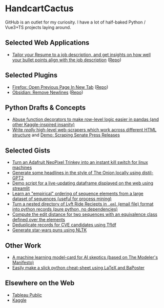 # HandcartCactus
GitHub is an outlet for my curiosity. I have a lot of half-baked Python / Vue3+TS projects laying around.

## Selected Web Applications
+ [Tailor your Resume to a job description, and get insights on how well your bullet points align with the job description](https://resumetool.eliasjaffe.com/) ([Repo](https://github.com/HandcartCactus/resume-tailoring-tool))

## Selected Plugins
+ [Firefox: Open Previous Page In New Tab](https://addons.mozilla.org/en-US/firefox/addon/open-previous-page-in-new-tab/) ([Repo](https://github.com/HandcartCactus/open-previous-page-in-new-tab))
+ [Obsidian: Remove Newlines](https://obsidian.md/plugins?id=remove-newlines) ([Repo](https://github.com/HandcartCactus/obsidian-remove-newlines))

## Python Drafts & Concepts
+ [Abuse function decorators to make row-level logic easier in pandas (and other Kaggle-inspired insanity)](https://github.com/HandcartCactus/pygander)
+ [Write *really* high-level web-scrapers which work across different HTML structure](https://github.com/HandcartCactus/Kibsu) and [Demo: Scraping Senate Press Releases](https://github.com/HandcartCactus/Kibsu/blob/main/kibsu_senate_scraper_demo.ipynb)

## Selected Gists
+ [Turn an Adafruit NeoPixel Trinkey into an instant kill switch for linux machines](https://gist.github.com/HandcartCactus/7551303b1030fd304ade4b465dbc026b)
+ [Generate some headlines in the style of The Onion locally using distil-GPT2](https://gist.github.com/HandcartCactus/132a64b0dd9f2ed037ef876d32e6a834)
+ [Demo script for a live-updating dataframe displayed on the web using streamlit](https://gist.github.com/HandcartCactus/0f0304a30a3f8730a9bfd7271193705d)
+ [Learn an "empirical" ordering of sequence elements from a large dataset of sequences (useful for process mining)](https://gist.github.com/HandcartCactus/d865cbbf7a27e3c84764c5677093f692)
+ [Turn a nested directory of Lyft Ride Reciepts in `.eml` (email file) format into python records (pure python, no dependencies)](https://gist.github.com/HandcartCactus/3ce247dacbe1bd2c7fd1b65eac39556f)
+ [Compute the edit distance for two sequences with an equivalence class defined over the elements](https://gist.github.com/HandcartCactus/327dd5a61b77ddb2a5d1bde93555670b)
+ [Deduplicate records for CVE candidates using TfIdf](https://gist.github.com/HandcartCactus/43d4b6fde751f7115c86753c1233b85e)
+ [Generate star-wars puns using NLTK](https://gist.github.com/HandcartCactus/2abf949196250bdceb76ca02b2ffc3dd)

## Other Work
+ [A machine learning model-card for AI skeptics (based on The Modeler's Manifesto)](https://github.com/HandcartCactus/The-Modeler-Manifesto-Model-Card)
+ [Easily make a slick python cheat-sheet using LaTeX and BaPoster](https://github.com/HandcartCactus/really-basic-python-cheat-sheet-template)

## Elsewhere on the Web
+ [Tableau Public](https://public.tableau.com/app/profile/elias.jaffe/vizzes)
+ [Kaggle](https://www.kaggle.com/eliasjaffe/code)
